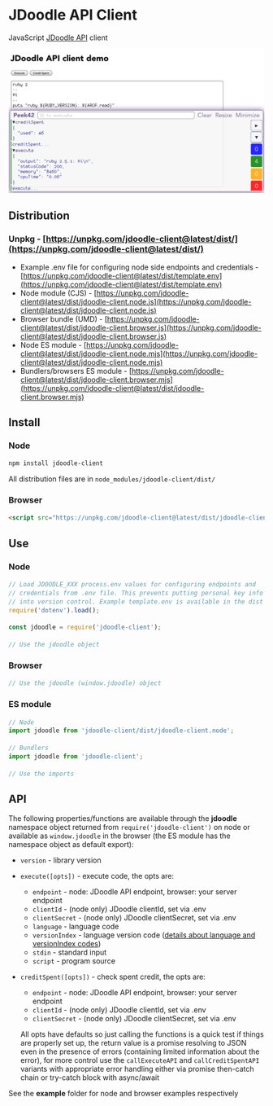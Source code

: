 # JDoodle API Client

JavaScript [JDoodle API](https://www.jdoodle.com/compiler-api/docs) client

![Screenshot](./screenshot.png)

## Distribution

### Unpkg - [https://unpkg.com/jdoodle-client@latest/dist/](https://unpkg.com/jdoodle-client@latest/dist/)

- Example .env file for configuring node side endpoints and credentials - [https://unpkg.com/jdoodle-client@latest/dist/template.env](https://unpkg.com/jdoodle-client@latest/dist/template.env)
- Node module (CJS) - [https://unpkg.com/jdoodle-client@latest/dist/jdoodle-client.node.js](https://unpkg.com/jdoodle-client@latest/dist/jdoodle-client.node.js)
- Browser bundle (UMD) - [https://unpkg.com/jdoodle-client@latest/dist/jdoodle-client.browser.js](https://unpkg.com/jdoodle-client@latest/dist/jdoodle-client.browser.js)
- Node ES module - [https://unpkg.com/jdoodle-client@latest/dist/jdoodle-client.node.mjs](https://unpkg.com/jdoodle-client@latest/dist/jdoodle-client.node.mjs)
- Bundlers/browsers ES module - [https://unpkg.com/jdoodle-client@latest/dist/jdoodle-client.browser.mjs](https://unpkg.com/jdoodle-client@latest/dist/jdoodle-client.browser.mjs)

## Install

### Node

```bash
npm install jdoodle-client
```

All distribution files are in `node_modules/jdoodle-client/dist/`

### Browser

```html
<script src="https://unpkg.com/jdoodle-client@latest/dist/jdoodle-client.browser.js"></script>
```

## Use

### Node

```javascript
// Load JDOODLE_XXX process.env values for configuring endpoints and
// credentials from .env file. This prevents putting personal key info
// into version control. Example template.env is available in the dist folder
require('dotenv').load();

const jdoodle = require('jdoodle-client');

// Use the jdoodle object
```

### Browser

```javascript
// Use the jdoodle (window.jdoodle) object
```

### ES module

```javascript
// Node
import jdoodle from 'jdoodle-client/dist/jdoodle-client.node';

// Bundlers
import jdoodle from 'jdoodle-client';

// Use the imports
```

## API

The following properties/functions are available through the **jdoodle** namespace object returned from `require('jdoodle-client')` on node or available as `window.jdoodle` in the browser (the ES module has the namespace object as default export):

- `version` - library version
- `execute([opts])` - execute code, the opts are:
    - `endpoint` - node: JDoodle API endpoint, browser: your server endpoint
    - `clientId` - (node only) JDoodle clientId, set via .env
    - `clientSecret` - (node only) JDoodle clientSecret, set via .env
    - `language` - language code
    - `versionIndex` - language version code ([details about language and versionIndex codes](https://www.jdoodle.com/compiler-api/docs))
    - `stdin` - standard input
    - `script` - program source
- `creditSpent([opts])` - check spent credit, the opts are:
    - `endpoint` - node: JDoodle API endpoint, browser: your server endpoint
    - `clientId` - (node only) JDoodle clientId, set via .env
    - `clientSecret` - (node only) JDoodle clientSecret, set via .env

    All opts have defaults so just calling the functions is a quick test if things are properly set up, the return value is a promise resolving to JSON even in the presence of errors (containing limited information about the error), for more control use the `callExecuteAPI` and `callCreditSpentAPI` variants with appropriate error handling either via promise then-catch chain or try-catch block with async/await

See the **example** folder for node and browser examples respectively
